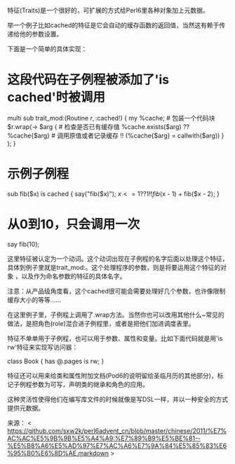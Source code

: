 

特征(Traits)是一个很好的，可扩展的方式给Perl6里各种对象加上元数据。

举一个例子比如cached的特征是它会自动的缓存函数的返回值，当然这有赖于传递给他的参数设置。

下面是一个简单的具体实现：

# 这段代码在子例程被添加了'is cached'时被调用
multi sub trait_mod:(Routine $r, :$cached!) {
    my %cache;
    # 包装一个代码块
    $r.wrap(-> $arg {
        # 检查是否已有缓存值
        %cache.exists($arg)
            ?? %cache{$arg}
            # 调用原值或者记录缓存
            !! (%cache{$arg} = callwith($arg))
        }
    );
}
 
# 示例子例程
sub fib($x) is cached {
    say("fib($x)");
    $x <= 1 ?? 1 !! fib($x - 1) + fib($x - 2);
}
# 从0到10，只会调用一次
say fib(10);

这里特征被认定为一个动词。这个动词出现在子例程的名字后面以处理这个特征，具体到例子里就是trait_mod:。这个处理程序的参数，则是将要运用这个特征的对象 ，以及作为命名参数的特征的具体名字。

注意：从产品级角度看，这个cached很可能会需要处理好几个参数，也许像限制缓存大小的等等......

在这里例子里，子例程上调用了.wrap方法。当然你也可以改用其他什么~常见的做法，是把角色(role)混合进子例程里，或者是把他们加进调度表里。

特征不单单用于子例程，也可以用于参数、属性和变量。比如下面代码就是用'is rw'特征来实现写访问器：

class Book {
    has @.pages is rw;
}

特征还可以用来给类和属性附加文档(Pod6的说明留给圣临月历的其他部分)，标记子例程参数为可写，声明类的继承和角色的应用。

这种灵活性使得他们在编写库文件的时候就像是写DSL一样，并以一种安全的方式提供元数据。

来源： < https://github.com/sxw2k/perl6advent_cn/blob/master/chinese/2011/%E7%AC%AC%E5%9B%9B%E5%A4%A9:%E7%89%B9%E5%BE%81--%E5%B8%A6%E5%AD%97%E7%AC%A6%E7%9A%84%E5%85%83%E6%95%B0%E6%8D%AE.markdown >  